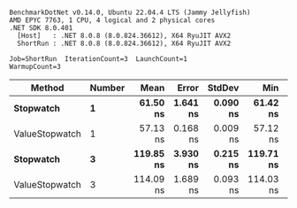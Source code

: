 ```

BenchmarkDotNet v0.14.0, Ubuntu 22.04.4 LTS (Jammy Jellyfish)
AMD EPYC 7763, 1 CPU, 4 logical and 2 physical cores
.NET SDK 8.0.401
  [Host]   : .NET 8.0.8 (8.0.824.36612), X64 RyuJIT AVX2
  ShortRun : .NET 8.0.8 (8.0.824.36612), X64 RyuJIT AVX2

Job=ShortRun  IterationCount=3  LaunchCount=1  
WarmupCount=3  

```
| Method         | Number | Mean      | Error    | StdDev   | Min       | Max       | Gen0   | Allocated |
|--------------- |------- |----------:|---------:|---------:|----------:|----------:|-------:|----------:|
| **Stopwatch**      | **1**      |  **61.50 ns** | **1.641 ns** | **0.090 ns** |  **61.42 ns** |  **61.60 ns** | **0.0005** |      **40 B** |
| ValueStopwatch | 1      |  57.13 ns | 0.168 ns | 0.009 ns |  57.12 ns |  57.14 ns |      - |         - |
| **Stopwatch**      | **3**      | **119.85 ns** | **3.930 ns** | **0.215 ns** | **119.71 ns** | **120.10 ns** | **0.0005** |      **40 B** |
| ValueStopwatch | 3      | 114.09 ns | 1.689 ns | 0.093 ns | 114.03 ns | 114.20 ns |      - |         - |
